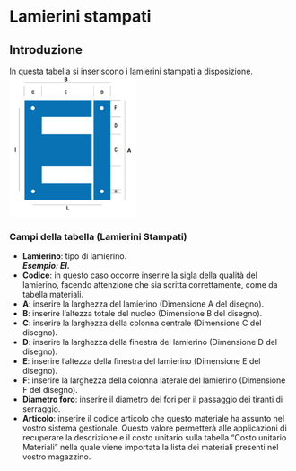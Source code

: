 # Lamierini stampati

## Introduzione
In questa tabella si inseriscono i lamierini stampati a disposizione. 
<img src="img/LamieriniStampati.png" height="250px">

### Campi della tabella (Lamierini Stampati)


- **Lamierino**: tipo di lamierino.<br> 
***Esempio: EI.***
- **Codice**: in questo caso occorre inserire la sigla della qualità del lamierino, facendo attenzione che sia scritta correttamente, come da tabella materiali.
- **A**: inserire la larghezza del lamierino (Dimensione A del disegno).
- **B**: inserire l’altezza totale del nucleo (Dimensione B del disegno).
- **C**: inserire la larghezza della colonna centrale (Dimensione C del disegno).
- **D**: inserire la larghezza della finestra del lamierino (Dimensione D del disegno).
- **E**: inserire l’altezza della finestra del lamierino (Dimensione E del disegno).
- **F**: inserire la larghezza della colonna laterale del lamierino (Dimensione F del disegno).
- **Diametro foro**: inserire il diametro dei fori per il passaggio dei tiranti di serraggio.
- **Articolo**: inserire il codice articolo che questo materiale ha assunto nel vostro sistema gestionale. Questo valore permetterà alle applicazioni di recuperare la descrizione e il costo unitario sulla tabella “Costo unitario Materiali” nella quale viene importata la lista dei materiali presenti nel vostro magazzino.
